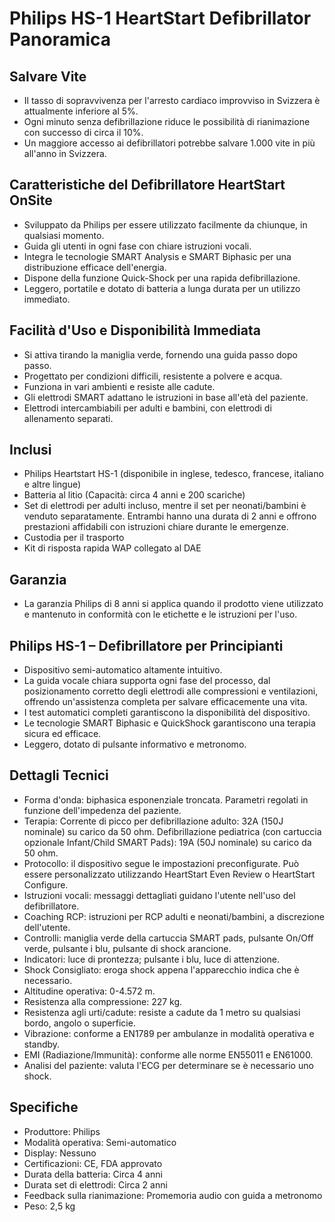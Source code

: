 # Philips HS-1 HeartStart Defibrillator Panoramica

## Salvare Vite

- Il tasso di sopravvivenza per l'arresto cardiaco improvviso in Svizzera è attualmente inferiore al 5%.
- Ogni minuto senza defibrillazione riduce le possibilità di rianimazione con successo di circa il 10%.
- Un maggiore accesso ai defibrillatori potrebbe salvare 1.000 vite in più all'anno in Svizzera.

## Caratteristiche del Defibrillatore HeartStart OnSite

- Sviluppato da Philips per essere utilizzato facilmente da chiunque, in qualsiasi momento.
- Guida gli utenti in ogni fase con chiare istruzioni vocali.
- Integra le tecnologie SMART Analysis e SMART Biphasic per una distribuzione efficace dell'energia.
- Dispone della funzione Quick-Shock per una rapida defibrillazione.
- Leggero, portatile e dotato di batteria a lunga durata per un utilizzo immediato.

## Facilità d'Uso e Disponibilità Immediata

- Si attiva tirando la maniglia verde, fornendo una guida passo dopo passo.
- Progettato per condizioni difficili, resistente a polvere e acqua.
- Funziona in vari ambienti e resiste alle cadute.
- Gli elettrodi SMART adattano le istruzioni in base all'età del paziente.
- Elettrodi intercambiabili per adulti e bambini, con elettrodi di allenamento separati.

## Inclusi

- Philips Heartstart HS-1 (disponibile in inglese, tedesco, francese, italiano e altre lingue)
- Batteria al litio (Capacità: circa 4 anni e 200 scariche)
- Set di elettrodi per adulti incluso, mentre il set per neonati/bambini è venduto separatamente. Entrambi hanno una durata di 2 anni e offrono prestazioni affidabili con istruzioni chiare durante le emergenze.
- Custodia per il trasporto
- Kit di risposta rapida WAP collegato al DAE

## Garanzia

- La garanzia Philips di 8 anni si applica quando il prodotto viene utilizzato e mantenuto in conformità con le etichette e le istruzioni per l'uso.

## Philips HS-1 – Defibrillatore per Principianti

- Dispositivo semi-automatico altamente intuitivo.
- La guida vocale chiara supporta ogni fase del processo, dal posizionamento corretto degli elettrodi alle compressioni e ventilazioni, offrendo un'assistenza completa per salvare efficacemente una vita.
- I test automatici completi garantiscono la disponibilità del dispositivo.
- Le tecnologie SMART Biphasic e QuickShock garantiscono una terapia sicura ed efficace.
- Leggero, dotato di pulsante informativo e metronomo.

## Dettagli Tecnici

- Forma d'onda: biphasica esponenziale troncata. Parametri regolati in funzione dell'impedenza del paziente.
- Terapia: Corrente di picco per defibrillazione adulto: 32A (150J nominale) su carico da 50 ohm. Defibrillazione pediatrica (con cartuccia opzionale Infant/Child SMART Pads): 19A (50J nominale) su carico da 50 ohm.
- Protocollo: il dispositivo segue le impostazioni preconfigurate. Può essere personalizzato utilizzando HeartStart Even Review o HeartStart Configure.
- Istruzioni vocali: messaggi dettagliati guidano l'utente nell'uso del defibrillatore.
- Coaching RCP: istruzioni per RCP adulti e neonati/bambini, a discrezione dell'utente.
- Controlli: maniglia verde della cartuccia SMART pads, pulsante On/Off verde, pulsante i blu, pulsante di shock arancione.
- Indicatori: luce di prontezza; pulsante i blu, luce di attenzione.
- Shock Consigliato: eroga shock appena l'apparecchio indica che è necessario.
- Altitudine operativa: 0-4.572 m.
- Resistenza alla compressione: 227 kg.
- Resistenza agli urti/cadute: resiste a cadute da 1 metro su qualsiasi bordo, angolo o superficie.
- Vibrazione: conforme a EN1789 per ambulanze in modalità operativa e standby.
- EMI (Radiazione/Immunità): conforme alle norme EN55011 e EN61000.
- Analisi del paziente: valuta l'ECG per determinare se è necessario uno shock.

## Specifiche

- Produttore: Philips  
- Modalità operativa: Semi-automatico  
- Display: Nessuno  
- Certificazioni: CE, FDA approvato  
- Durata della batteria: Circa 4 anni  
- Durata set di elettrodi: Circa 2 anni  
- Feedback sulla rianimazione: Promemoria audio con guida a metronomo  
- Peso: 2,5 kg
